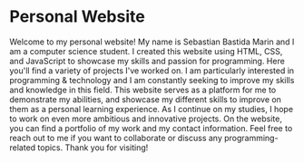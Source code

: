 # Personal Website

Welcome to my personal website! My name is Sebastian Bastida Marin and I am a computer science student. I created this website using HTML, CSS, and JavaScript to showcase my skills and passion for programming. Here you'll find a variety of projects I've worked on. I am particularly interested in programming & technology and I am constantly seeking to improve my skills and knowledge in this field. This website serves as a platform for me to demonstrate my abilities, and showcase my different skills to improve on them as a personal learning experience. As I continue on my studies, I hope to work on even more ambitious and innovative projects. On the website, you can find a portfolio of my work and my contact information. Feel free to reach out to me if you want to collaborate or discuss any programming-related topics. Thank you for visiting!
